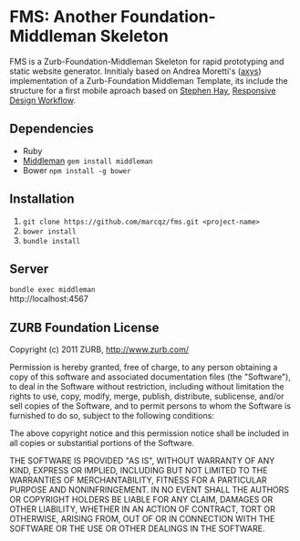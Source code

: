 # FMS: Another Foundation-Middleman Skeleton

FMS is a Zurb-Foundation-Middleman Skeleton for rapid prototyping and static website generator. Innitialy based on Andrea Moretti's ([axys](https://github.com/axyz/middleman-zurb-foundation)) implementation of a Zurb-Foundation Middleman Template, its include the structure for a first mobile aproach based on [Stephen Hay](https://twitter.com/stephenhay), [Responsive Design Workflow](http://responsivedesignworkflow.com/).

## Dependencies
+ Ruby 
+ [Middleman](https://middlemanapp.com/) `gem install middleman`
+ Bower `npm install -g bower`

## Installation
1. `git clone https://github.com/marcqz/fms.git <project-name>`
2. `bower install`
3. `bundle install` 

## Server
`bundle exec middleman`  
http://localhost:4567

## ZURB Foundation License

Copyright (c) 2011 ZURB, http://www.zurb.com/

Permission is hereby granted, free of charge, to any person obtaining
a copy of this software and associated documentation files (the
"Software"), to deal in the Software without restriction, including
without limitation the rights to use, copy, modify, merge, publish,
distribute, sublicense, and/or sell copies of the Software, and to
permit persons to whom the Software is furnished to do so, subject to
the following conditions:

The above copyright notice and this permission notice shall be
included in all copies or substantial portions of the Software.

THE SOFTWARE IS PROVIDED "AS IS", WITHOUT WARRANTY OF ANY KIND,
EXPRESS OR IMPLIED, INCLUDING BUT NOT LIMITED TO THE WARRANTIES OF
MERCHANTABILITY, FITNESS FOR A PARTICULAR PURPOSE AND
NONINFRINGEMENT. IN NO EVENT SHALL THE AUTHORS OR COPYRIGHT HOLDERS BE
LIABLE FOR ANY CLAIM, DAMAGES OR OTHER LIABILITY, WHETHER IN AN ACTION
OF CONTRACT, TORT OR OTHERWISE, ARISING FROM, OUT OF OR IN CONNECTION
WITH THE SOFTWARE OR THE USE OR OTHER DEALINGS IN THE SOFTWARE.




